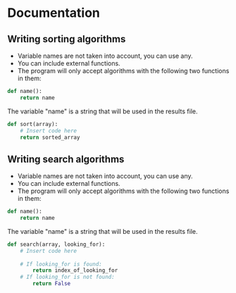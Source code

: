 # Documentation

## Writing sorting algorithms
- Variable names are not taken into account, you can use any.
- You can include external functions.
- The program will only accept algorithms with the following two functions in them:

```py
def name():
    return name
```
The variable "name" is a string that will be used in the results file.

```py
def sort(array):
    # Insert code here
    return sorted_array
```

## Writing search algorithms
- Variable names are not taken into account, you can use any.
- You can include external functions.
- The program will only accept algorithms with the following two functions in them:

```py
def name():
    return name
```
The variable "name" is a string that will be used in the results file. 
```py
def search(array, looking_for):
    # Insert code here
    
    # If looking_for is found:
        return index_of_looking_for
    # If looking_for is not found:
        return False
```
